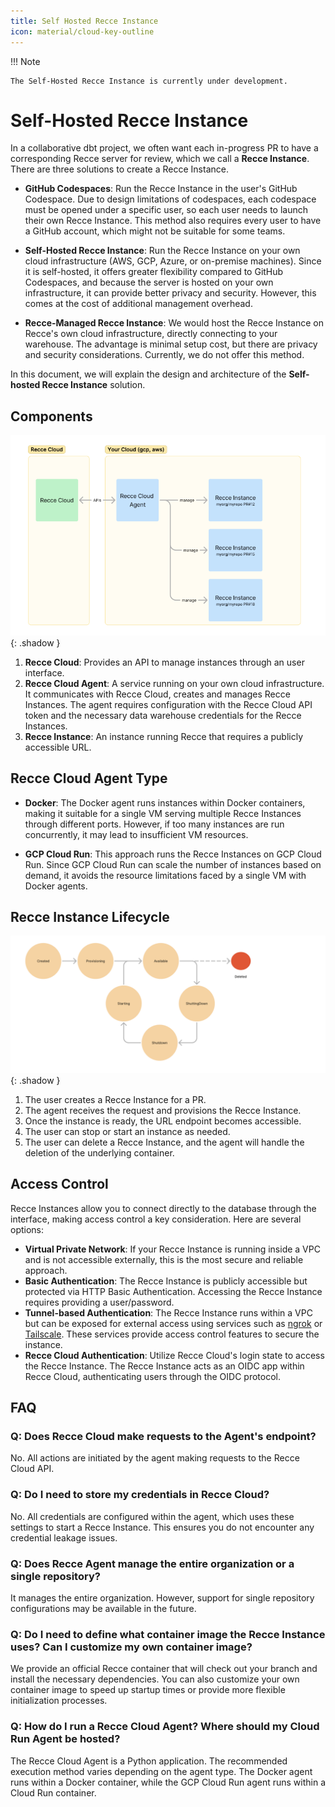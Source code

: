 ```yaml
---
title: Self Hosted Recce Instance
icon: material/cloud-key-outline
---
```


!!! Note

    The Self-Hosted Recce Instance is currently under development.

# Self-Hosted Recce Instance
In a collaborative dbt project, we often want each in-progress PR to have a corresponding Recce server for review, which we call a **Recce Instance**. There are three solutions to create a Recce Instance.

- **GitHub Codespaces**: Run the Recce Instance in the user's GitHub Codespace. Due to design limitations of codespaces, each codespace must be opened under a specific user, so each user needs to launch their own Recce Instance. This method also requires every user to have a GitHub account, which might not be suitable for some teams.

- **Self-Hosted Recce Instance**: Run the Recce Instance on your own cloud infrastructure (AWS, GCP, Azure, or on-premise machines). Since it is self-hosted, it offers greater flexibility compared to GitHub Codespaces, and because the server is hosted on your own infrastructure, it can provide better privacy and security. However, this comes at the cost of additional management overhead.

- **Recce-Managed Recce Instance**: We would host the Recce Instance on Recce's own cloud infrastructure, directly connecting to your warehouse. The advantage is minimal setup cost, but there are privacy and security considerations. Currently, we do not offer this method.

In this document, we will explain the design and architecture of the **Self-hosted Recce Instance** solution.

## Components

![alt text](../../../assets/images/recce-cloud/self-hosted-architecture.png){: .shadow }


1. **Recce Cloud**: Provides an API to manage instances through an user interface.
2. **Recce Cloud Agent**: A service running on your own cloud infrastructure. It communicates with Recce Cloud, creates and manages Recce Instances. The agent requires configuration with the Recce Cloud API token and the necessary data warehouse credentials for the Recce Instances.
3. **Recce Instance**: An instance running Recce that requires a publicly accessible URL.


## Recce Cloud Agent Type
- **Docker**: The Docker agent runs instances within Docker containers, making it suitable for a single VM serving multiple Recce Instances through different ports. However, if too many instances are run concurrently, it may lead to insufficient VM resources.

- **GCP Cloud Run**: This approach runs the Recce Instances on GCP Cloud Run. Since GCP Cloud Run can scale the number of instances based on demand, it avoids the resource limitations faced by a single VM with Docker agents.

## Recce Instance Lifecycle
![alt text](../../../assets/images/recce-cloud/self-hosted-instance-lifecycle.png){: .shadow }

1. The user creates a Recce Instance for a PR.
1. The agent receives the request and provisions the Recce Instance.
1. Once the instance is ready, the URL endpoint becomes accessible.
1. The user can stop or start an instance as needed.
1. The user can delete a Recce Instance, and the agent will handle the deletion of the underlying container.

## Access Control
Recce Instances allow you to connect directly to the database through the interface, making access control a key consideration. Here are several options:

- **Virtual Private Network**: If your Recce Instance is running inside a VPC and is not accessible externally, this is the most secure and reliable approach.
- **Basic Authentication**: The Recce Instance is publicly accessible but protected via HTTP Basic Authentication. Accessing the Recce Instance requires providing a user/password.
- **Tunnel-based Authentication**: The Recce Instance runs within a VPC but can be exposed for external access using services such as [ngrok](https://ngrok.com/) or [Tailscale](https://tailscale.com/). These services provide access control features to secure the instance.
- **Recce Cloud Authentication**: Utilize Recce Cloud's login state to access the Recce Instance. The Recce Instance acts as an OIDC app within Recce Cloud, authenticating users through the OIDC protocol.



## FAQ
### Q: Does Recce Cloud make requests to the Agent's endpoint?
No. All actions are initiated by the agent making requests to the Recce Cloud API.

### Q: Do I need to store my credentials in Recce Cloud?
No. All credentials are configured within the agent, which uses these settings to start a Recce Instance. This ensures you do not encounter any credential leakage issues.

### Q: Does Recce Agent manage the entire organization or a single repository?
It manages the entire organization. However, support for single repository configurations may be available in the future.

### Q: Do I need to define what container image the Recce Instance uses? Can I customize my own container image?
We provide an official Recce container that will check out your branch and install the necessary dependencies. You can also customize your own container image to speed up startup times or provide more flexible initialization processes.

### Q: How do I run a Recce Cloud Agent? Where should my Cloud Run Agent be hosted?

The Recce Cloud Agent is a Python application. The recommended execution method varies depending on the agent type. The Docker agent runs within a Docker container, while the GCP Cloud Run agent runs within a Cloud Run container.
